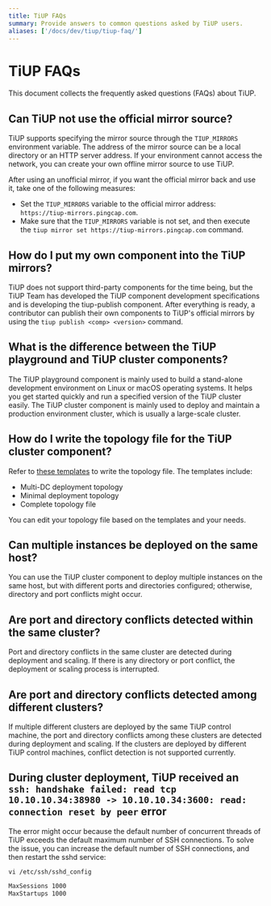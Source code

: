 ```yaml
---
title: TiUP FAQs
summary: Provide answers to common questions asked by TiUP users.
aliases: ['/docs/dev/tiup/tiup-faq/']
---
```


# TiUP FAQs

This document collects the frequently asked questions (FAQs) about TiUP.

## Can TiUP not use the official mirror source?

TiUP supports specifying the mirror source through the `TIUP_MIRRORS` environment variable. The address of the mirror source can be a local directory or an HTTP server address. If your environment cannot access the network, you can create your own offline mirror source to use TiUP.

After using an unofficial mirror, if you want the official mirror back and use it, take one of the following measures:

- Set the `TIUP_MIRRORS` variable to the official mirror address: `https://tiup-mirrors.pingcap.com`.
- Make sure that the `TIUP_MIRRORS` variable is not set, and then execute the `tiup mirror set https://tiup-mirrors.pingcap.com` command.

## How do I put my own component into the TiUP mirrors?

TiUP does not support third-party components for the time being, but the TiUP Team has developed the TiUP component development specifications and is developing the tiup-publish component. After everything is ready, a contributor can publish their own components to TiUP's official mirrors by using the `tiup publish <comp> <version>` command.

## What is the difference between the TiUP playground and TiUP cluster components?

The TiUP playground component is mainly used to build a stand-alone development environment on Linux or macOS operating systems. It helps you get started quickly and run a specified version of the TiUP cluster easily. The TiUP cluster component is mainly used to deploy and maintain a production environment cluster, which is usually a large-scale cluster.

## How do I write the topology file for the TiUP cluster component?

Refer to [these templates](https://github.com/pingcap/tiup/tree/master/embed/examples/cluster) to write the topology file. The templates include:

- Multi-DC deployment topology
- Minimal deployment topology
- Complete topology file

You can edit your topology file based on the templates and your needs.

## Can multiple instances be deployed on the same host?

You can use the TiUP cluster component to deploy multiple instances on the same host, but with different ports and directories configured; otherwise, directory and port conflicts might occur.

## Are port and directory conflicts detected within the same cluster?

Port and directory conflicts in the same cluster are detected during deployment and scaling. If there is any directory or port conflict, the deployment or scaling process is interrupted.

## Are port and directory conflicts detected among different clusters?

If multiple different clusters are deployed by the same TiUP control machine, the port and directory conflicts among these clusters are detected during deployment and scaling. If the clusters are deployed by different TiUP control machines, conflict detection is not supported currently.

## During cluster deployment, TiUP received an `ssh: handshake failed: read tcp 10.10.10.34:38980 -> 10.10.10.34:3600: read: connection reset by peer` error

The error might occur because the default number of concurrent threads of TiUP exceeds the default maximum number of SSH connections. To solve the issue, you can increase the default number of SSH connections, and then restart the sshd service:


```shell
vi /etc/ssh/sshd_config
```

```bash
MaxSessions 1000
MaxStartups 1000
```
